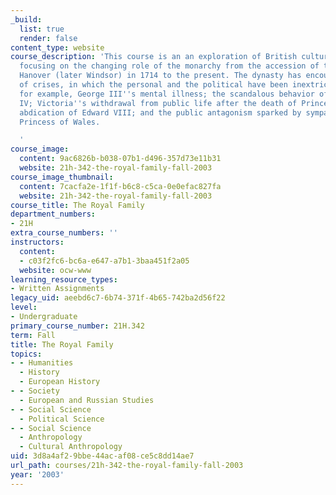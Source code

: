 ```yaml
---
_build:
  list: true
  render: false
content_type: website
course_description: 'This course is an an exploration of British culture and politics,
  focusing on the changing role of the monarchy from the accession of the House of
  Hanover (later Windsor) in 1714 to the present. The dynasty has encountered a series
  of crises, in which the personal and the political have been inextricably combined:
  for example, George III''s mental illness; the scandalous behavior of his son, George
  IV; Victoria''s withdrawal from public life after the death of Prince Albert; the
  abdication of Edward VIII; and the public antagonism sparked by sympathy for Diana,
  Princess of Wales.

  '
course_image:
  content: 9ac6826b-b038-07b1-d496-357d73e11b31
  website: 21h-342-the-royal-family-fall-2003
course_image_thumbnail:
  content: 7cacfa2e-1f1f-b6c8-c5ca-0e0efac827fa
  website: 21h-342-the-royal-family-fall-2003
course_title: The Royal Family
department_numbers:
- 21H
extra_course_numbers: ''
instructors:
  content:
  - c03f2fc6-bc6a-e647-a7b1-3baa451f2a05
  website: ocw-www
learning_resource_types:
- Written Assignments
legacy_uid: aeebd6c7-6b74-371f-4b65-742ba2d56f22
level:
- Undergraduate
primary_course_number: 21H.342
term: Fall
title: The Royal Family
topics:
- - Humanities
  - History
  - European History
- - Society
  - European and Russian Studies
- - Social Science
  - Political Science
- - Social Science
  - Anthropology
  - Cultural Anthropology
uid: 3d8a4af2-9bbe-44ac-af08-ce5c8dd14ae7
url_path: courses/21h-342-the-royal-family-fall-2003
year: '2003'
---
```

